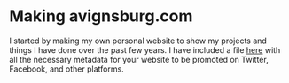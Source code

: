 # Making avignsburg.com

I started by making my own personal website to show my projects and things I have done over the past few years. I have included a file <a href="www.google.com">here</a> with all the necessary metadata for your website to be promoted on Twitter, Facebook, and other platforms.
